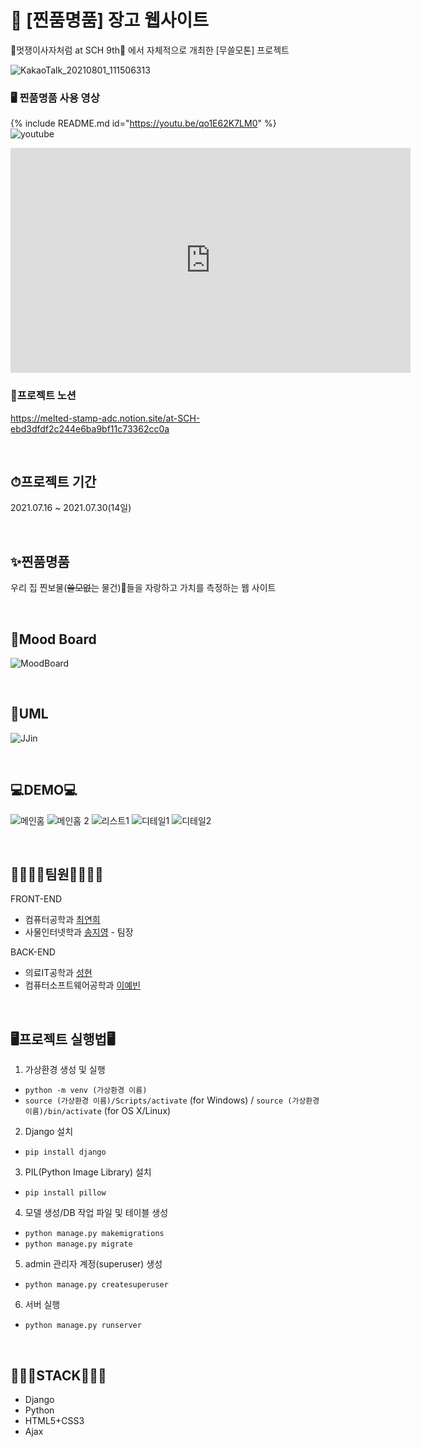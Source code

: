 # 💍 [찐품명품] 장고 웹사이트
🦁멋쟁이사자처럼 at SCH 9th🦁 에서 자체적으로 개최한 [무쓸모톤] 프로젝트
<br>

![KakaoTalk_20210801_111506313](https://user-images.githubusercontent.com/65885185/127756945-ccafe459-ee12-411b-a848-1b90c14ff9b5.png)

### 🖥 찐품명품 사용 영상
{% include README.md id="https://youtu.be/qo1E62K7LM0" %}  
![youtube](https://youtu.be/qo1E62K7LM0)
<iframe width="640" height="360" src="https://youtu.be/qo1E62K7LM0" frameborder="0" gesture="media" allowfullscreen=""></iframe>
<br>

### 📑프로젝트 노션
 https://melted-stamp-adc.notion.site/at-SCH-ebd3dfdf2c244e6ba9bf11c73362cc0a

<br>

## ⏱프로젝트 기간
2021.07.16 ~ 2021.07.30(14일)

<br>

## ✨찐품명품
우리 집 찐보물(~~쓸모없는~~ 물건)💍들을 자랑하고 가치를 측정하는 웹 사이트

<br>

## 🎨Mood Board
![MoodBoard](https://user-images.githubusercontent.com/80839715/127505123-66c77fed-c8a5-418f-a2d9-b2ca58e07cab.png)

<br>

## 📃UML
![JJin](https://user-images.githubusercontent.com/65885185/127511861-1292003b-9e0a-41d2-9cd9-17511166ea9c.png)

<br>

## 💻DEMO💻
![메인홈](https://user-images.githubusercontent.com/80839715/127511703-4498e167-ed42-45d9-8aec-1888cd28d983.PNG)
![메인홈 2](https://user-images.githubusercontent.com/80839715/127511732-c11bddb1-87c4-4b11-8827-66121d311314.PNG)
![리스트1](https://user-images.githubusercontent.com/80839715/127511816-260c10eb-e0a3-41f8-b626-e69e3f70fc0d.PNG)
![디테일1](https://user-images.githubusercontent.com/80839715/127512082-9e92e63c-0bd6-4529-a282-88ddca811153.PNG)
![디테일2](https://user-images.githubusercontent.com/80839715/127511856-0235266a-7e7c-4245-98f8-de7029c83bb1.PNG)

<br>

## 👨‍👨‍👧‍👧팀원👨‍👨‍👧‍👧

FRONT-END
- 컴퓨터공학과 [최연희](https://github.com/yyeonhee)
- 사물인터넷학과 [송지영](https://github.com/Zy0ung) - 팀장

BACK-END
- 의료IT공학과 [성현](https://github.com/dvlops87)
- 컴퓨터소프트웨어공학과 [이예빈](https://github.com/YebinLeee)

<br>

## 🖥프로젝트 실행법🖥

1. 가상환경 생성 및 실행
- `python -m venv (가상환경 이름)`
- `source (가상환경 이름)/Scripts/activate` (for Windows) / `source (가상환경이름)/bin/activate` (for OS X/Linux)

2. Django 설치
- `pip install django`

3. PIL(Python Image Library) 설치
- `pip install pillow`

4. 모델 생성/DB 작업 파일 및 테이블 생성 
- `python manage.py makemigrations`
- `python manage.py migrate`

5. admin 관리자 계정(superuser) 생성
- `python manage.py createsuperuser` 

6. 서버 실행
- `python manage.py runserver`

<br>

## 👩🏻‍💻STACK👨🏻‍💻
 - Django
 - Python
 - HTML5+CSS3
 - Ajax

